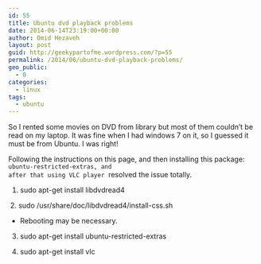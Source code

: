 ```yaml
---
id: 55
title: Ubuntu dvd playback problems
date: 2014-06-14T23:19:00+00:00
author: Omid Hezaveh
layout: post
guid: http://geekypartofme.wordpress.com/?p=55
permalink: /2014/06/ubuntu-dvd-playback-problems/
geo_public:
  - 0
categories:
  - linux
tags:
  - ubuntu
---
```

So I rented some movies on DVD from library but most of them couldn&#8217;t be read on my laptop. It was fine when I had windows 7 on it, so I guessed it must be from Ubuntu. I was right!

Following the instructions on this page, and then installing this package: <span class="comment-copy"><code>ubuntu-restricted-extras, and after that using VLC player</code>  resolved the issue totally. </span>

1. <span id="line-1" class="anchor"></span>sudo apt-get install libdvdread4<span id="line-31" class="anchor"></span>

<p class="line867">
   2. <span id="line-1-1" class="anchor"></span>sudo /usr/share/doc/libdvdread4/install-css.sh
</p>

  * Rebooting may be necessary.

3. sudo apt-get install ubuntu-restricted-extras

4. sudo apt-get install vlc

&nbsp;

&nbsp;